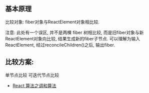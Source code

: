 
## 基本原理

比较对象: fiber对象与ReactElement对象相比较.

注意: 此处有一个误区, 并不是两棵 fiber 树相比较, 而是旧fiber对象与新ReactElement对象向比较, 结果生成新的fiber子节点.
可以理解为输入ReactElement, 经过reconcileChildren()之后, 输出fiber.

## 比较方案:
单节点比较
可迭代节点比较



* [React 算法之调和算法](https://7kms.github.io/react-illustration-series/algorithm/diff/)
